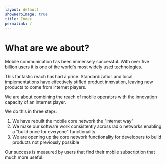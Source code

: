 ```yaml
---
layout: default
showHeroImage: true
title: Index
permalink: /
---
```


# What are we about?

Mobile communication has been immensely successful. With over five billion users it is one of the world's most widely used technologies. 

This fantastic reach has had a price. Standardization and local implementations have effectively stifled product innovation, leaving new products to come from internet players.

We are about combining the reach of mobile operators with the innovation capacity of an internet player. 

We do this in three steps: 
1. We have rebuilt the mobile core network the "internet way"
2. We make our software work consistently across radio networks enabling a "build once for everyone" functionality
3. We are opening up the core network functionality for developers to build products not previously possible

Our success is measured by users that find their mobile subscription that much more useful. 
